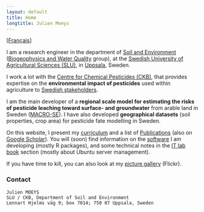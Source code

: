 ```yaml
---
layout: default
title: Home
longtitle: Julien Moeys
---
```


&#91;[Français](/fr/)&#93; 

I am a research engineer in the department of [Soil and 
Environment][SLUSoil] ([Biogeophysics and Water Quality][BGFVV] 
group), at the [Swedish University of Agricultural Sciences 
(SLU)][SLU], in [Uppsala][], Sweden.

I work a lot with the [Centre for Chemical Pesticides (CKB)][CKB], 
that provides expertise on the **environmental impact of pesticides** 
used within agriculture to [Swedish stakeholders][CKBRef].

I am the main developer of a **regional scale model for estimating 
the risks of pesticide leaching toward surface- and groundwater** 
from arable land in Sweden ([MACRO-SE][]). I have also developed 
**geographical datasets** (soil properties, crop area) for pesticide 
fate modelling in Sweden.

On this website, I present my [curriculum](/en/CV/) and a list of 
[Publications](/en/Publications/) (also on [Google Scholar][jmScholar]). 
You will (soon) find information on the [software](/en/Software/) 
I am developing (mostly R packages), and some technical notes in 
the [IT lab book](/en/ITLabBook/) section (mostly about Ubuntu 
server management).

If you have time to kill, you can also look at my [picture 
gallery][jmFlickr] (Flickr).

### Contact

    Julien MOEYS
    SLU / CKB, Department of Soil and Environment
    Lennart Hjelms väg 9; box 7014; 750 07 Uppsala, Sweden



<!-- List of links -->
[SLU]:        http://www.slu.se/  "Swedish University of Agricultural Sciences (SLU)" 
[SLUSoil]:    http://www.slu.se/soil  "department of Soil and Environment (@SLU)" 
[BGFVV]:      http://www.slu.se/en/departments/soil-environment/research/biogeophysics-and-water-quality/  "Biogeophysics and Water Quality group (@SLU)" 
[Uppsala]:    https://en.wikipedia.org/wiki/Uppsala "Uppsala (Wikipedia)"
[CKB]:        http://www.slu.se/en/collaborative-centres-and-projects/centre-for-chemical-pesticides-ckb1/ "Centre for Chemical Pesticides (CKB) (@SLU)" 
[CKBRef]:     http://www.slu.se/en/collaborative-centres-and-projects/centre-for-chemical-pesticides-ckb1/about-us/reference-group/  "CKB Reference group (@SLU)" 
[MACRO-SE]:   http://www.slu.se/sv/centrumbildningar-och-projekt/kompetenscentrum-for-kemiska-bekampningsmedel/verksamhetsomraden/modeller/macro-se/  "MACRO-SE model (@SLU)" 
[jmFlickr]:   https://www.flickr.com/photos/julienmoeys  "Julien Moeys picture gallery (@Flickr)" 
[jmScholar]:  http://scholar.google.com/citations?user=cRNn-IMAAAAJ  "Julien Moeys on Google Scholar"  


